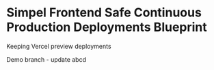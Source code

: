 # Simpel Frontend Safe Continuous Production Deployments Blueprint

Keeping Vercel preview deployments

Demo branch - update abcd
